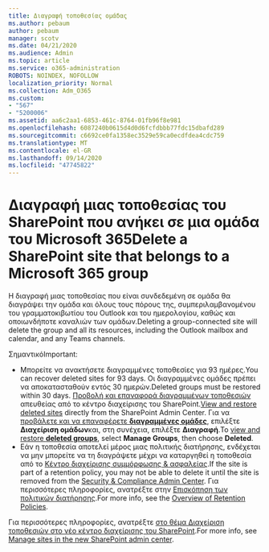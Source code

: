 ```yaml
---
title: Διαγραφή τοποθεσίας ομάδας
ms.author: pebaum
author: pebaum
manager: scotv
ms.date: 04/21/2020
ms.audience: Admin
ms.topic: article
ms.service: o365-administration
ROBOTS: NOINDEX, NOFOLLOW
localization_priority: Normal
ms.collection: Adm_O365
ms.custom:
- "567"
- "5200006"
ms.assetid: aa6c2aa1-6853-461c-8764-01fb96f8e981
ms.openlocfilehash: 6087240b0615d4d0d6fcfdbbb77fdc15dbafd289
ms.sourcegitcommit: c6692ce0fa1358ec3529e59ca0ecdfdea4cdc759
ms.translationtype: MT
ms.contentlocale: el-GR
ms.lasthandoff: 09/14/2020
ms.locfileid: "47745822"
---
```

# <a name="delete-a-sharepoint-site-that-belongs-to-a-microsoft-365-group"></a><span data-ttu-id="d2a67-102">Διαγραφή μιας τοποθεσίας του SharePoint που ανήκει σε μια ομάδα του Microsoft 365</span><span class="sxs-lookup"><span data-stu-id="d2a67-102">Delete a SharePoint site that belongs to a Microsoft 365 group</span></span>

<span data-ttu-id="d2a67-103">Η διαγραφή μιας τοποθεσίας που είναι συνδεδεμένη σε ομάδα θα διαγράψει την ομάδα και όλους τους πόρους της, συμπεριλαμβανομένου του γραμματοκιβωτίου του Outlook και του ημερολογίου, καθώς και οποιωνδήποτε καναλιών των ομάδων.</span><span class="sxs-lookup"><span data-stu-id="d2a67-103">Deleting a group-connected site will delete the group and all its resources, including the Outlook mailbox and calendar, and any Teams channels.</span></span>
  
<span data-ttu-id="d2a67-104">Σημαντικό</span><span class="sxs-lookup"><span data-stu-id="d2a67-104">Important:</span></span>

- <span data-ttu-id="d2a67-105">Μπορείτε να ανακτήσετε διαγραμμένες τοποθεσίες για 93 ημέρες.</span><span class="sxs-lookup"><span data-stu-id="d2a67-105">You can recover deleted sites for 93 days.</span></span> <span data-ttu-id="d2a67-106">Οι διαγραμμένες ομάδες πρέπει να αποκατασταθούν εντός 30 ημερών.</span><span class="sxs-lookup"><span data-stu-id="d2a67-106">Deleted groups must be restored within 30 days.</span></span> <span data-ttu-id="d2a67-107">[Προβολή και επαναφορά διαγραμμένων τοποθεσιών](https://admin.microsoft.com/sharepoint?page=recyclebin&modern=true) απευθείας από το κέντρο διαχείρισης του SharePoint.</span><span class="sxs-lookup"><span data-stu-id="d2a67-107">[View and restore deleted sites](https://admin.microsoft.com/sharepoint?page=recyclebin&modern=true) directly from the SharePoint Admin Center.</span></span> <span data-ttu-id="d2a67-108">Για να [προβάλετε και να επαναφέρετε **διαγραμμένες ομάδες**](https://outlook.office.com/people/group/deleted), επιλέξτε **Διαχείριση ομάδων**και, στη συνέχεια, επιλέξτε **Διαγραφή**.</span><span class="sxs-lookup"><span data-stu-id="d2a67-108">To [view and restore **deleted groups**](https://outlook.office.com/people/group/deleted), select **Manage Groups**, then choose **Deleted**.</span></span>
- <span data-ttu-id="d2a67-109">Εάν η τοποθεσία αποτελεί μέρος μιας πολιτικής διατήρησης, ενδέχεται να μην μπορείτε να τη διαγράψετε μέχρι να καταργηθεί η τοποθεσία από το [Κέντρο διαχείρισης συμμόρφωσης & ασφαλείας](https://protection.office.com/?rfr=AdminCenter#/retention).</span><span class="sxs-lookup"><span data-stu-id="d2a67-109">If the site is part of a retention policy, you may not be able to delete it until the site is removed from the [Security & Compliance Admin Center](https://protection.office.com/?rfr=AdminCenter#/retention).</span></span> <span data-ttu-id="d2a67-110">Για περισσότερες πληροφορίες, ανατρέξτε στην [Επισκόπηση των πολιτικών διατήρησης](https://docs.microsoft.com/microsoft-365/compliance/retention-policies).</span><span class="sxs-lookup"><span data-stu-id="d2a67-110">For more info, see the [Overview of Retention Policies](https://docs.microsoft.com/microsoft-365/compliance/retention-policies).</span></span>
  
<span data-ttu-id="d2a67-111">Για περισσότερες πληροφορίες, ανατρέξτε [στο θέμα Διαχείριση τοποθεσιών στο νέο κέντρο διαχείρισης του SharePoint](https://docs.microsoft.com/sharepoint/manage-sites-in-new-admin-center).</span><span class="sxs-lookup"><span data-stu-id="d2a67-111">For more info, see [Manage sites in the new SharePoint admin center](https://docs.microsoft.com/sharepoint/manage-sites-in-new-admin-center).</span></span>
